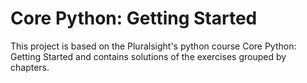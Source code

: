 # Core Python: Getting Started
This project is based on the Pluralsight's python course Core Python: Getting Started and 
contains solutions of the exercises grouped by chapters.